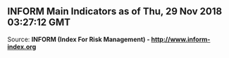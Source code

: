 ## INFORM Main Indicators as of Thu, 29 Nov 2018 03:27:12 GMT

Source: **INFORM (Index For Risk Management) - http://www.inform-index.org**